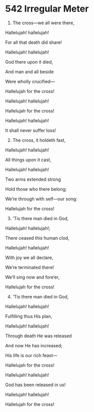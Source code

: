 # 542 Irregular Meter

1.  The cross—we all were there,

Hallelujah! hallelujah!

For all that death did share!

Hallelujah! hallelujah!

God there upon it died,

And man and all beside

Were wholly crucified—

Hallelujah for the cross!

Hallelujah! hallelujah!

Hallelujah for the cross!

Hallelujah! hallelujah!

It shall never suffer loss!

2.  The cross, it holdeth fast,

Hallelujah! hallelujah!

All things upon it cast,

Hallelujah! hallelujah!

Two arms extended strong

Hold those who there belong;

We’re through with self—our song:

Hallelujah for the cross!

3.  ’Tis there man died in God,

Hallelujah! hallelujah!;

There ceased this human clod,

Hallelujah! hallelujah!

With joy we all declare,

We’re terminated there!

We’ll sing now and fore’er,

Hallelujah for the cross!

4.  ’Tis there man died in God,

Hallelujah! hallelujah!

Fulfilling thus His plan,

Hallelujah! hallelujah!

Through death He was released

And now He has increased;

His life is our rich feast—

Hallelujah for the cross!

Hallelujah! hallelujah!

God has been released in us!

Hallelujah! hallelujah!

Hallelujah for the cross!


